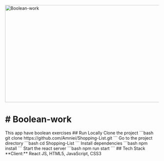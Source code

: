 <img src="https://socialify.git.ci/SANEH2015/Boolean-work/image?language=1&owner=1&name=1&stargazers=1&theme=Light" alt="Boolean-work" width="640" height="320" />
<h1># Boolean-work</h1>
This app have boolean exercises 
## Run Locally
Clone the project
```bash
  git clone https://github.com/Amniei/Shopping-List.git
```
Go to the project directory
```bash
  cd Shopping-List
```
Install dependencies
```bash
  npm install
```
Start the react server
```bash
  npm run start
```
## Tech Stack
**Client:** React JS, HTML5, JavaScript, CSS3
